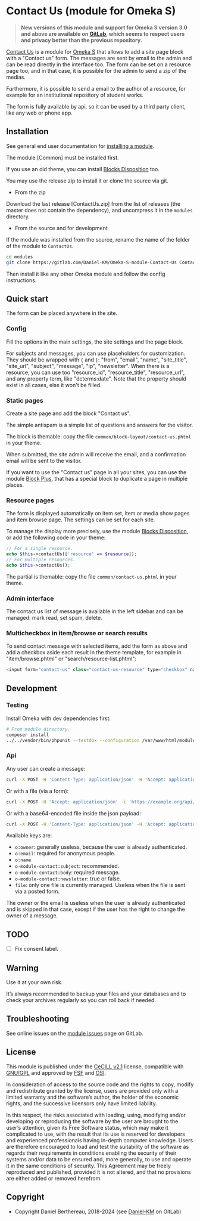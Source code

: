 Contact Us (module for Omeka S)
===============================

> __New versions of this module and support for Omeka S version 3.0 and above
> are available on [GitLab], which seems to respect users and privacy better
> than the previous repository.__

[Contact Us] is a module for [Omeka S] that allows to add a site page block with
a "Contact us" form. The messages are sent by email to the admin and can be read
directly in the interface too. The form can be set on a resource page too, and
in that case, it is possible for the admin to send a zip of the medias.

Furthermore, it is possible to send a email to the author of a resource, for
example for an institutional repository of student works.

The form is fully available by api, so it can be used by a third party client,
like any web or phone app.


Installation
------------

See general end user documentation for [installing a module].

The module [Common] must be installed first.

If you use an old theme, you can install [Blocks Disposition] too.

You may use the release zip to install it or clone the source via git.

* From the zip

Download the last release [ContactUs.zip] from the list of releases (the master
does not contain the dependency), and uncompress it in the `modules` directory.

* From the source and for development

If the module was installed from the source, rename the name of the folder of
the module to `ContactUs`.

```sh
cd modules
git clone https://gitlab.com/Daniel-KM/Omeka-S-module-Contact-Us ContactUs
```

Then install it like any other Omeka module and follow the config instructions.


Quick start
-----------

The form can be placed anywhere in the site.

### Config

Fill the options in the main settings, the site settings and the page block.

For subjects and messages, you can use placeholders for customization. They
should be wrapped with `{` and `}`: "from", "email", "name", "site_title",
"site_url", "subject", "message", "ip", "newsletter". When there is a resource,
you can use too "resource_id", "resource_title", "resource_url", and any
property term, like "dcterms:date". Note that the property should exist in all
cases, else it won't be filled.

### Static pages

Create a site page and add the block "Contact us".

The simple antispam is a simple list of questions and answers for the visitor.

The block is themable: copy the file `common/block-layout/contact-us.phtml` in
your theme.

When submitted, the site admin will receive the email, and a confirmation email
will be sent to the visitor.

If you want to use the "Contact us" page in all your sites, you can use the
module [Block Plus], that has a special block to duplicate a page in multiple places.

### Resource pages

The form is displayed automatically on item set, item or media show pages and
item browse page. The settings can be set for each site.

To manage the display more precisely, use the module [Blocks Disposition], or
add the following code in your theme:

```php
// For a single resource.
echo $this->contactUs(['resource' => $resource]);
// For multiple resources.
echo $this->contactUs();
```

The partial is themable: copy the file `common/contact-us.phtml` in your theme.

### Admin interface

The contact us list of message is available in the left sidebar and can be
managed: mark read, set spam, delete.

### Multicheckbox in item/browse or search results

To send contact message with selected items, add the form as above and add a
checkbox aside each result in the theme template, for example in "item/browse.phtml"
or "search/resource-list.phtml":

```php
<input form="contact-us" class="contact-us-resource" type="checkbox" name="fields[id][]" value="<?= $resource->id() ?>" title="<?= $this->translate('Add this resource to the message to send') ?>"/>
```


Development
-----------

### Testing

Install Omeka with dev dependencies first.

```sh
# From module directory.
composer install
../../vendor/bin/phpunit --testdox --configuration /var/www/html/modules/ContactUs/test/phpunit.xml
```

### Api

Any user can create a message:
```sh
curl -X POST -H 'Content-Type: application/json' -H 'Accept: application/json' -i 'https://example.org/api/contact_messages?key_identity=xxx&key_credential=yyy&pretty_print=1' --data '{"o:email":"alpha@beta.com","o-module-contact:body":"message"}'
```

Or with a file (via a form):
```sh
curl -X POST -H 'Accept: application/json' -i 'https://example.org/api/contact_messages?pretty_print=1' -F 'data={"o:email":"alpha@beta.com","o-module-contact:body":"message"}' -F 'file[0]=@/home/user/my-file.jpeg'
```

Or with a base64-encoded file inside the json payload:
```sh
curl -X POST -H 'Content-Type: application/json' -H 'Accept: application/json' -i 'https://example.org/api/contact_messages?key_identity=xxx&key_credential=yyy&pretty_print=1' --data '{"o:email":"alpha@beta.com","o-module-contact:body":"message","file":[{"name":"filename.txt","base64":"T21la2EgUw=="}]}'
```

Available keys are:
- `o:owner`: generally useless, because the user is already authenticated.
- `o:email`: required for anonymous people.
- `o:name`
- `o-module-contact:subject`: recommended.
- `o-module-contact:body`: required message.
- `o-module-contact:newsletter`: true or false.
- `file`: only one file is currently managed. Useless when the file is sent via
  a posted form.

The owner or the email is useless when the user is already authenticated and is
skipped in that case, except if the user has the right to change the owner of a
message.


TODO
----

- [ ] Fix consent label.


Warning
-------

Use it at your own risk.

It’s always recommended to backup your files and your databases and to check
your archives regularly so you can roll back if needed.


Troubleshooting
---------------

See online issues on the [module issues] page on GitLab.


License
-------

This module is published under the [CeCILL v2.1] license, compatible with
[GNU/GPL] and approved by [FSF] and [OSI].

In consideration of access to the source code and the rights to copy, modify and
redistribute granted by the license, users are provided only with a limited
warranty and the software’s author, the holder of the economic rights, and the
successive licensors only have limited liability.

In this respect, the risks associated with loading, using, modifying and/or
developing or reproducing the software by the user are brought to the user’s
attention, given its Free Software status, which may make it complicated to use,
with the result that its use is reserved for developers and experienced
professionals having in-depth computer knowledge. Users are therefore encouraged
to load and test the suitability of the software as regards their requirements
in conditions enabling the security of their systems and/or data to be ensured
and, more generally, to use and operate it in the same conditions of security.
This Agreement may be freely reproduced and published, provided it is not
altered, and that no provisions are either added or removed herefrom.


Copyright
---------

* Copyright Daniel Berthereau, 2018-2024 (see [Daniel-KM] on GitLab)


[Contact Us]: https://gitlab.com/Daniel-KM/Omeka-S-module-ContactUs
[Omeka S]: https://omeka.org/s
[Generic]: https://gitlab.com/Daniel-KM/Omeka-S-module-Generic
[Blocks Disposition]: https://gitlab.com/Daniel-KM/Omeka-S-module-BlocksDisposition
[installing a module]: https://omeka.org/s/docs/user-manual/modules/#installing-modules
[Block Plus]: https://gitlab.com/Daniel-KM/Omeka-S-module-BlockPlus
[module issues]: https://gitlab.com/Daniel-KM/Omeka-S-module-ContactUs/-/issues
[CeCILL v2.1]: https://www.cecill.info/licences/Licence_CeCILL_V2.1-en.html
[GNU/GPL]: https://www.gnu.org/licenses/gpl-3.0.html
[FSF]: https://www.fsf.org
[OSI]: http://opensource.org
[MIT]: http://opensource.org/licenses/MIT
[GitLab]: https://gitlab.com/Daniel-KM
[Daniel-KM]: https://gitlab.com/Daniel-KM "Daniel Berthereau"
